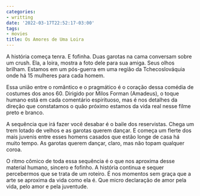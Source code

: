 ```yaml
---
categories:
- writting
date: '2022-03-17T22:52:17-03:00'
tags:
- movies
title: Os Amores de Uma Loira
---
```


A história começa tenra. E fofinha. Duas garotas na cama conversam sobre um crush. Ela, a loira, mostra a foto dele para sua amiga. Seus olhos brilham. Estamos em um pós-guerra em uma região da Tchecoslováquia onde há 15 mulheres para cada homem.

Essa união entre o romântico e o pragmático é o coração dessa comédia de costumes dos anos 60. Dirigido por Milos Forman (Amadeus), o toque humano está em cada comentário espirituoso, mas é nos detalhes da direção que constatamos o quão próximo estamos da vida real nesse filme preto e branco.

A sequência que irá fazer você desabar é o baile dos reservistas. Chega um trem lotado de velhos e as garotas querem dançar. E começa um flerte dos mais juvenis entre esses homens casados que estão longe de casa há muito tempo. As garotas querem dançar, claro, mas não topam qualquer coroa.

O ritmo cômico de toda essa sequência é o que nos aproxima desse material humano, sincero e fofinho. A história continua e sequer percebermos que se trata de um roteiro. É nos momentos sem graça que a arte se aproxima da vida como ela é. Que micro declaração de amor pela vida, pelo amor e pela juventude.
